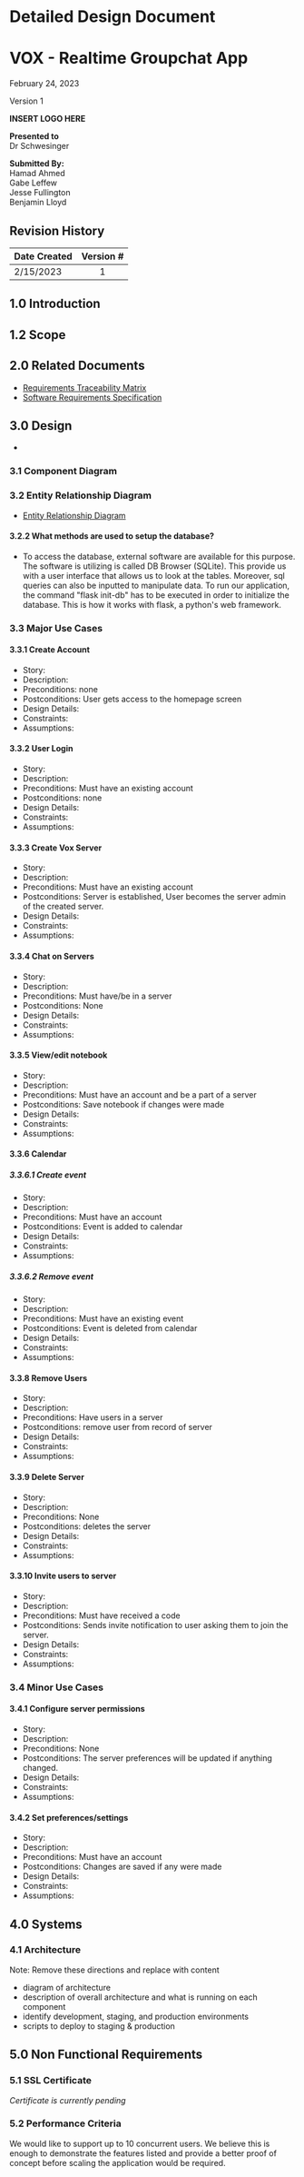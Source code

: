 # Detailed Design Document
# VOX - Realtime Groupchat App

February 24, 2023

Version 1

**INSERT LOGO HERE**

**Presented to**  
Dr Schwesinger

**Submitted By:**  
Hamad Ahmed  
Gabe Leffew  
Jesse Fullington  
Benjamin Lloyd  


## Revision History
| Date Created  | Version # |
| ------------- |:---------:|
| 2/15/2023     | 1         |


## 1.0 Introduction


## 1.2 Scope


## 2.0 Related Documents
- [Requirements Traceability Matrix](./Requirements_Traceability_Matrix.xlsx)
- [Software Requirements Specification](./software_requirements.md)

## 3.0 Design
- 
### 3.1 Component Diagram

### 3.2 Entity Relationship Diagram
- [Entity Relationship Diagram](./Design%20Files/er_diagram.drawio)

#### 3.2.2 What methods are used to setup the database?
- To access the database, external software are available for this purpose. The software is utilizing is called DB Browser (SQLite). This provide us with a user interface that allows us to look at the tables. Moreover, sql queries can also be inputted to manipulate data. To run our application, the command "flask init-db" has to be executed in order to initialize the database. This is how it works with flask, a python's web framework.
### 3.3 Major Use Cases
#### 3.3.1 Create Account
- Story:
- Description: 
- Preconditions: none
- Postconditions: User gets access to the homepage screen
- Design Details:
- Constraints:
- Assumptions:

#### 3.3.2 User Login
- Story:
- Description:
- Preconditions: Must have an existing account
- Postconditions: none
- Design Details:
- Constraints:
- Assumptions:

#### 3.3.3 Create Vox Server
- Story:
- Description:
- Preconditions: Must have an existing account
- Postconditions: Server is established, User becomes the server admin of the created server.
- Design Details:
- Constraints:
- Assumptions:

#### 3.3.4 Chat on Servers
- Story:
- Description:
- Preconditions: Must have/be in a server
- Postconditions: None
- Design Details:
- Constraints:
- Assumptions:

#### 3.3.5 View/edit notebook
- Story:
- Description:
- Preconditions: Must have an account and be a part of a server
- Postconditions: Save notebook if changes were made
- Design Details:
- Constraints:
- Assumptions:

#### 3.3.6 Calendar
##### 3.3.6.1 Create event
- Story:
- Description:
- Preconditions: Must have an account
- Postconditions: Event is added to calendar
- Design Details:
- Constraints:
- Assumptions:

##### 3.3.6.2 Remove event 
- Story:
- Description:
- Preconditions: Must have an existing event
- Postconditions: Event is deleted from calendar
- Design Details:
- Constraints:
- Assumptions:

#### 3.3.8 Remove Users
- Story:
- Description:
- Preconditions: Have users in a server
- Postconditions: remove user from record of server
- Design Details:
- Constraints:
- Assumptions:

#### 3.3.9 Delete Server
- Story:
- Description:
- Preconditions: None
- Postconditions: deletes the server 
- Design Details:
- Constraints:
- Assumptions:

#### 3.3.10 Invite users to server
- Story:
- Description:
- Preconditions: Must have received a code 
- Postconditions: Sends invite notification to user asking them to join the server. 
- Design Details:
- Constraints:
- Assumptions:

### 3.4 Minor Use Cases
#### 3.4.1 Configure server permissions
- Story:
- Description:
- Preconditions: None
- Postconditions: The server preferences will be updated if anything changed.
- Design Details:
- Constraints:
- Assumptions:

#### 3.4.2 Set preferences/settings
- Story:
- Description:
- Preconditions: Must have an account
- Postconditions: Changes are saved if any were made
- Design Details:
- Constraints:
- Assumptions:


## 4.0 Systems
### 4.1 Architecture
Note: Remove these directions and replace with content
- diagram of architecture 
- description of overall architecture and what is running on each component 
- identify development, staging, and production environments 
- scripts to deploy to staging & production 


## 5.0 Non Functional Requirements
### 5.1 SSL Certificate
*Certificate is currently pending*

### 5.2 Performance Criteria
We would like to support up to 10 concurrent users. We believe this is enough to demonstrate the features listed and provide a better proof of concept before scaling the application would be required.